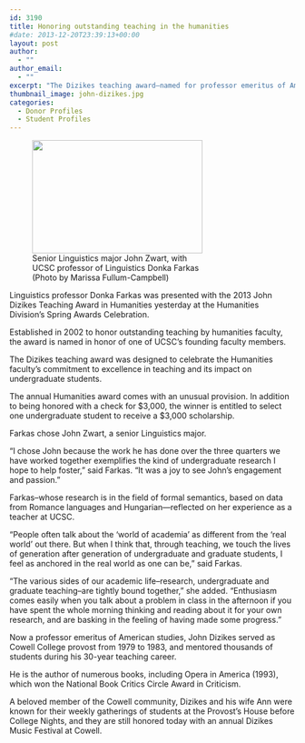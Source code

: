 ```yaml
---
id: 3190
title: Honoring outstanding teaching in the humanities
#date: 2013-12-20T23:39:13+00:00
layout: post
author:
  - ""
author_email:
  - ""
excerpt: "The Dizikes teaching award—named for professor emeritus of American studies John Dizikes—celebrates the Humanities faculty's commitment to excellence in teaching and its impact on undergraduate students."
thumbnail_image: john-dizikes.jpg
categories:
  - Donor Profiles
  - Student Profiles
---
```

<figure id="attachment_3191" style="width: 300px" class="wp-caption alignright"><img class="size-medium wp-image-3191" src="http://live-ucsc-giving.pantheonsite.io/wp-content/uploads/2017/09/donka-300x199.jpg" alt="" width="300" height="199" srcset="https://ucsc-giving.lndo.site/wp-content/uploads/2017/09/donka-300x199.jpg 300w, https://ucsc-giving.lndo.site/wp-content/uploads/2017/09/donka.jpg 325w" sizes="(max-width: 300px) 100vw, 300px" /><figcaption class="wp-caption-text">Senior Linguistics major John Zwart, with UCSC professor of Linguistics Donka Farkas (Photo by Marissa Fullum-Campbell)</figcaption></figure> 

Linguistics professor Donka Farkas was presented with the 2013 John Dizikes Teaching Award in Humanities yesterday at the Humanities Division&#8217;s Spring Awards Celebration.

Established in 2002 to honor outstanding teaching by humanities faculty, the award is named in honor of one of UCSC&#8217;s founding faculty members.

The Dizikes teaching award was designed to celebrate the Humanities faculty&#8217;s commitment to excellence in teaching and its impact on undergraduate students.

The annual Humanities award comes with an unusual provision. In addition to being honored with a check for $3,000, the winner is entitled to select one undergraduate student to receive a $3,000 scholarship.

Farkas chose John Zwart, a senior Linguistics major.

&#8220;I chose John because the work he has done over the three quarters we have worked together exemplifies the kind of undergraduate research I hope to help foster,&#8221; said Farkas. &#8220;It was a joy to see John&#8217;s engagement and passion.&#8221;

Farkas&#8211;whose research is in the field of formal semantics, based on data from Romance languages and Hungarian—reflected on her experience as a teacher at UCSC.

&#8220;People often talk about the &#8216;world of academia&#8217; as different from the &#8216;real world&#8217; out there. But when I think that, through teaching, we touch the lives of generation after generation of undergraduate and graduate students, I feel as anchored in the real world as one can be,&#8221; said Farkas.

&#8220;The various sides of our academic life–research, undergraduate and graduate teaching–are tightly bound together,&#8221; she added. &#8220;Enthusiasm comes easily when you talk about a problem in class in the afternoon if you have spent the whole morning thinking and reading about it for your own research, and are basking in the feeling of having made some progress.&#8221;

Now a professor emeritus of American studies, John Dizikes served as Cowell College provost from 1979 to 1983, and mentored thousands of students during his 30-year teaching career.

He is the author of numerous books, including Opera in America (1993), which won the National Book Critics Circle Award in Criticism.

A beloved member of the Cowell community, Dizikes and his wife Ann were known for their weekly gatherings of students at the Provost&#8217;s House before College Nights, and they are still honored today with an annual Dizikes Music Festival at Cowell.

